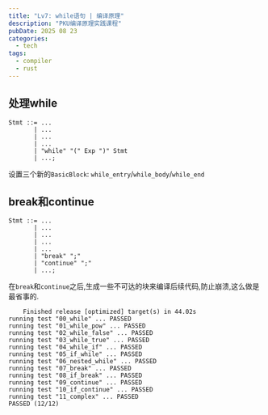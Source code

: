 ```yaml
---
title: "Lv7: while语句 | 编译原理"
description: "PKU编译原理实践课程"
pubDate: 2025 08 23
categories: 
  - tech
tags:
  - compiler
  - rust
---
```


## 处理while
```ebnf
Stmt ::= ...
       | ...
       | ...
       | ...
       | "while" "(" Exp ")" Stmt
       | ...;
```
设置三个新的`BasicBlock`: `while_entry`/`while_body`/`while_end`


## break和continue
```ebnf
Stmt ::= ...
       | ...
       | ...
       | ...
       | ...
       | "break" ";"
       | "continue" ";"
       | ...;
```

在`break`和`continue`之后,生成一些不可达的块来编译后续代码,防止崩溃,这么做是最省事的.

```
    Finished release [optimized] target(s) in 44.02s
running test "00_while" ... PASSED
running test "01_while_pow" ... PASSED
running test "02_while_false" ... PASSED
running test "03_while_true" ... PASSED
running test "04_while_if" ... PASSED
running test "05_if_while" ... PASSED
running test "06_nested_while" ... PASSED
running test "07_break" ... PASSED
running test "08_if_break" ... PASSED
running test "09_continue" ... PASSED
running test "10_if_continue" ... PASSED
running test "11_complex" ... PASSED
PASSED (12/12)
```

